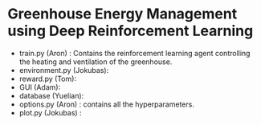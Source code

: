 # Greenhouse Energy Management using Deep Reinforcement Learning

- train.py (Aron) : Contains the reinforcement learning agent controlling the heating and ventilation of the greenhouse.
- environment.py (Jokubas):
- reward.py (Tom):
- GUI (Adam):
- database (Yuelian):
- options.py (Aron) : contains all the hyperparameters.
- plot.py (Jokubas) :
